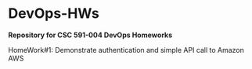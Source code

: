 # DevOps-HWs
<b>Repository for CSC 591-004 DevOps Homeworks</b>

<p>HomeWork#1: Demonstrate authentication and simple API call to Amazon AWS</p>

